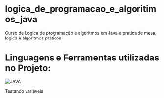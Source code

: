 # logica_de_programacao_e_algoritimos_java
Curso de Logica de programação e algoritmos em Java e pratica de mesa, logica e algoritmos praticos

# Linguagens e Ferramentas utilizadas no Projeto:

![JAVA](https://img.shields.io/badge/Java-ED8B00?style=for-the-badge&logo=openjdk&logoColor=white)

Testando variáveis 
